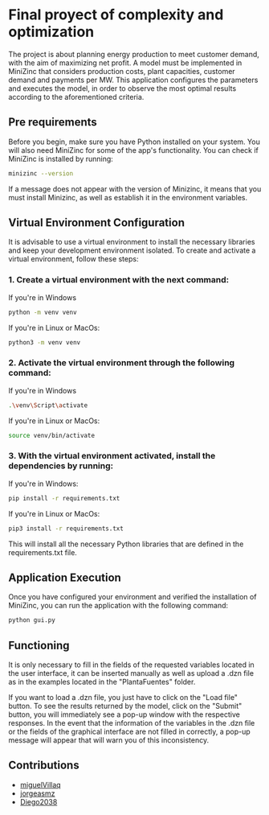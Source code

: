 # Final proyect of complexity and optimization

The project is about planning energy production to meet customer demand, with the aim of maximizing net profit. A model must be implemented in MiniZinc that considers production costs, plant capacities, customer demand and payments per MW.
This application configures the parameters and executes the model, in order to observe the most optimal results according to the aforementioned criteria.

## Pre requirements

Before you begin, make sure you have Python installed on your system. You will also need MiniZinc for some of the app's functionality. You can check if MiniZinc is installed by running:

```bash
minizinc --version
``` 
If a message does not appear with the version of Minizinc, it means that you must install Minizinc, as well as establish it in the environment variables.



## Virtual Environment Configuration
It is advisable to use a virtual environment to install the necessary libraries and keep your development environment isolated. To create and activate a virtual environment, follow these steps:

### 1. Create a virtual environment with the next command: 
If you're in Windows
```bash
python -m venv venv
```
If you're in Linux or MacOs:
```bash
python3 -m venv venv
```

### 2. Activate the virtual environment through the following command:

If you're in Windows
```bash
.\venv\Script\activate
```
If you're in Linux or MacOs:
```bash
source venv/bin/activate
```

### 3. With the virtual environment activated, install the dependencies by running:

If you're in Windows:
```bash
pip install -r requirements.txt
```
If you're in Linux or MacOs:
```bash
pip3 install -r requirements.txt
```

This will install all the necessary Python libraries that are defined in the requirements.txt file.

## Application Execution
Once you have configured your environment and verified the installation of MiniZinc, you can run the application with the following command:
```bash
python gui.py
```

## Functioning
It is only necessary to fill in the fields of the requested variables located in the user interface, it can be inserted manually as well as upload a .dzn file as in the examples located in the "PlantaFuentes" folder.

If you want to load a .dzn file, you just have to click on the "Load file" button.
To see the results returned by the model, click on the "Submit" button, you will immediately see a pop-up window with the respective responses.
In the event that the information of the variables in the .dzn file or the fields of the graphical interface are not filled in correctly, a pop-up message will appear that will warn you of this inconsistency.


## Contributions
- [miguelVillaq](https://github.com/miguelVillaq)
- [jorgeasmz](https://github.com/jorgeasmz)
- [Diego2038](https://github.com/Diego2038)